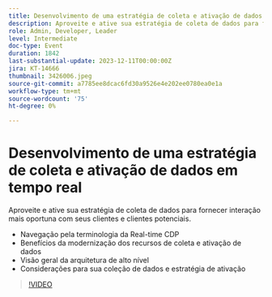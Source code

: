 ```yaml
---
title: Desenvolvimento de uma estratégia de coleta e ativação de dados em tempo real
description: Aproveite e ative sua estratégia de coleta de dados para fornecer interação mais oportuna com seus clientes e clientes potenciais.
role: Admin, Developer, Leader
level: Intermediate
doc-type: Event
duration: 1842
last-substantial-update: 2023-12-11T00:00:00Z
jira: KT-14666
thumbnail: 3426006.jpeg
source-git-commit: a7785ee8dcac6fd30a9526e4e202ee0780ea0e1a
workflow-type: tm+mt
source-wordcount: '75'
ht-degree: 0%

---
```



# Desenvolvimento de uma estratégia de coleta e ativação de dados em tempo real

Aproveite e ative sua estratégia de coleta de dados para fornecer interação mais oportuna com seus clientes e clientes potenciais.

* Navegação pela terminologia da Real-time CDP
* Benefícios da modernização dos recursos de coleta e ativação de dados
* Visão geral da arquitetura de alto nível
* Considerações para sua coleção de dados e estratégia de ativação

>[!VIDEO](https://video.tv.adobe.com/v/3426006/?learn=on)

